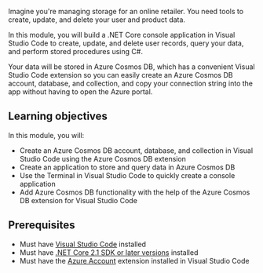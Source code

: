 Imagine you're managing storage for an online retailer. You need tools to create, update, and delete your user and product data.

In this module, you will build a .NET Core console application in Visual Studio Code to create, update, and delete user records, query your data, and perform stored procedures using C#.

Your data will be stored in Azure Cosmos DB, which has a convenient Visual Studio Code extension so you can easily create an Azure Cosmos DB account, database, and collection, and copy your connection string into the app without having to open the Azure portal.

## Learning objectives

In this module, you will:  

- Create an Azure Cosmos DB account, database, and collection in Visual Studio Code using the Azure Cosmos DB extension
- Create an application to store and query data in Azure Cosmos DB
- Use the Terminal in Visual Studio Code to quickly create a console application
- Add Azure Cosmos DB functionality with the help of the Azure Cosmos DB extension for Visual Studio Code

## Prerequisites

- Must have [Visual Studio Code](https://code.visualstudio.com/) installed
- Must have [.NET Core 2.1 SDK or later versions](https://www.microsoft.com/net/download) installed
- Must have the [Azure Account](https://marketplace.visualstudio.com/items?itemName=ms-vscode.azure-account) extension installed in Visual Studio Code
